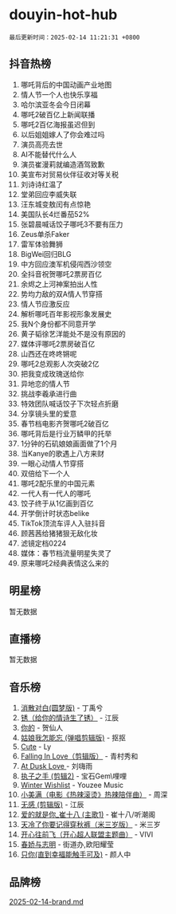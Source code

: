 # douyin-hot-hub

`最后更新时间：2025-02-14 11:21:31 +0800`

## 抖音热榜

1. 哪吒背后的中国动画产业地图
1. 情人节一个人也快乐享福
1. 哈尔滨亚冬会今日闭幕
1. 哪吒2破百亿上新闻联播
1. 哪吒2百亿海报虽迟但到
1. 以后姐姐嫁人了你会难过吗
1. 演员高亮去世
1. AI不能替代什么人
1. 演员崔漫莉就编造酒驾致歉
1. 美宣布对贸易伙伴征收对等关税
1. 刘诗诗红温了
1. 堂弟回应李威失联
1. 汪东城变敖闰有点惊艳
1. 美国队长4烂番茄52%
1. 张碧晨喊话饺子哪吒3不要有压力
1. Zeus单杀Faker
1. 雷军体验舞狮
1. BigWei回归BLG
1. 中方回应澳军机侵闯西沙领空
1. 全抖音祝贺哪吒2票房百亿
1. 余烬之上河神案拍出人性
1. 势均力敌的双A情人节穿搭
1. 情人节应激反应
1. 解析哪吒百年影视形象发展史
1. 我N个身份都不同意开学
1. 黄子韬徐艺洋能处不是没有原因的
1. 媒体评哪吒2票房破百亿
1. 山西还在咚咚锵呢
1. 哪吒2总观影人次突破2亿
1. 把我变成玫瑰送给你
1. 异地恋的情人节
1. 挑战李羲承进行曲
1. 特效团队喊话饺子下次轻点折磨
1. 分享镜头里的爱意
1. 春节档电影齐贺哪吒2破百亿
1. 哪吒背后是行业万鳞甲的托举
1. 1分钟的石矶娘娘画面做了1个月
1. 当Kanye的歌遇上八方来财
1. 一眼心动情人节穿搭
1. 双倍给下一个人
1. 哪吒2配乐里的中国元素
1. 一代人有一代人的哪吒
1. 饺子终于从1亿画到百亿
1. 开学倒计时状态belike
1. TikTok顶流车评人入驻抖音
1. 顾茜茜给猪猪狠无敌化妆
1. 滤镜定档0224
1. 媒体：春节档流量明星失灵了
1. 原来哪吒2经典表情这么来的

## 明星榜

暂无数据

## 直播榜

暂无数据

## 音乐榜

1. [消散对白(圆梦版)](https://sf5-hl-cdn-tos.douyinstatic.com/obj/tos-cn-ve-2774/og4jB5I5IizzoZVAAAzWgBMAsMDWoArfwBOiFs) - 丁禹兮
1. [锈（给你的情诗生了锈）](https://sf5-hl-cdn-tos.douyinstatic.com/obj/tos-cn-ve-2774/o8a1PBtVqIYbPEGK6e5A4egedVMdm3fCIz6bbE) - 江辰
1. [你的](https://sf5-hl-cdn-tos.douyinstatic.com/obj/tos-cn-ve-2774/oYuIeKf42jB7sEV6B2upMdpYAgfrQWj0FeRegh) - 贺仙人
1. [姑娘我怎能忘 (弹唱剪辑版)](https://sf6-cdn-tos.douyinstatic.com/obj/tos-cn-ve-2774/okamwrBGEMz6illuEofAsMV4yzF5tVWbBiA5AI) - 抠抠
1. [Cute](https://sf5-hl-cdn-tos.douyinstatic.com/obj/tos-cn-ve-2774/o4IbIzHWKAAB4wsS5qMBRiiAlEBGTpQRNfFvuo) - Ly
1. [Falling In Love（剪辑版）](https://sf5-hl-cdn-tos.douyinstatic.com/obj/tos-cn-ve-2774/o8ajpA8zzgBPahbBIO8AcKGBLJezFCRd1wfP9f) - 青村秀和
1. [ At Dusk  Love ](https://sf5-hl-cdn-tos.douyinstatic.com/obj/tos-cn-ve-2774/o8CrpCf5CaYgI4ZrtQgMQAFEfuGqNnRSDQAPBc) - 刘嗨雨
1. [执子之手 (剪辑2)](https://sf5-hl-cdn-tos.douyinstatic.com/obj/tos-cn-ve-2774/oUoZLQjCc31XzqsBnBQUNgeKtYPBcgbFDwtfcu) - 宝石Gem\哩哩
1. [Winter Wishlist](https://sf3-cdn-tos.douyinstatic.com/obj/tos-cn-ve-2774/oIIgUOeamCFCVAzxN6MFRLIBlLGpUqQxeeHrLE) - Youzee Music
1. [小美满（电影《热辣滚烫》热辣陪伴曲）](https://sf5-hl-cdn-tos.douyinstatic.com/obj/tos-cn-ve-2774/o0GAn2lSgfZIDUgtevCGDQYnFg4CwnrBaxbTZL) - 周深
1. [无感 (剪辑版)](https://sf3-cdn-tos.douyinstatic.com/obj/tos-cn-ve-2774/o0eIsUzJBDlQaQFC5OFlgbMEZC1TFYBftOBn6p) - 江辰
1. [爱的就是你_崔十八 (主歌1)](https://sf5-hl-cdn-tos.douyinstatic.com/obj/tos-cn-ve-2774/oI5BO5DhFZ6UTcNCnZaOCBLtZ7WIMQGfgnXf5E) - 崔十八/听潮阁
1. [天冷了你要记得穿秋裤（米三岁版）](https://sf5-hl-cdn-tos.douyinstatic.com/obj/tos-cn-ve-2774/oQlIwVIDWiZ6BQilAorS7MA0AgCkQDvcZAdm1) - 米三岁
1. [开心往前飞（开心超人联盟主题曲）](https://sf6-cdn-tos.douyinstatic.com/obj/tos-cn-ve-2774/9d8fb7c82cf1421fb93a9fe925275e0a) - VIVI
1. [春娇与志明](https://sf5-hl-cdn-tos.douyinstatic.com/obj/tos-cn-ve-2774/e530d8fceb7044b39707d7f9ff54add1) - 街道办,欧阳耀莹
1. [只你(直到幸福能触手可及)](https://sf5-hl-cdn-tos.douyinstatic.com/obj/tos-cn-ve-2774/o0lBkRDzFTeaVSUz3ZZSCBVtZ5DIMQGfgmEAuE) - 颜人中

## 品牌榜

[2025-02-14-brand.md](2025-02-14-brand.md)
